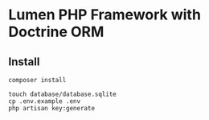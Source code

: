 # Lumen PHP Framework with Doctrine ORM

## Install

```
composer install

touch database/database.sqlite
cp .env.example .env
php artisan key:generate
```
